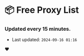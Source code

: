 # :package: Free Proxy List
### Updated every 15 minutes.

- Last updated: `2024-09-16 01:16`

:heart:
